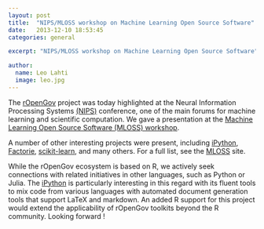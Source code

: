 ```yaml
---
layout: post
title:  "NIPS/MLOSS workshop on Machine Learning Open Source Software"
date:   2013-12-10 18:53:45
categories: general

excerpt: "NIPS/MLOSS workshop on Machine Learning Open Source Software"

author:
  name: Leo Lahti
  image: leo.jpg
---
```


The [rOpenGov](http://ropengov.github.io) project was today
highlighted at the Neural Information Processing Systems
[(NIPS)](http://nips.cc/) conference, one of the main forums for
machine learning and scientific computation. We gave a presentation at
the [Machine Learning Open Source Software (MLOSS)
workshop](http://nips.cc/Conferences/2013/Program/event.php?ID=3710).

A number of other interesting projects were present, including
[iPython](http://ipython.org/),
[Factorie](http://factorie.cs.umass.edu/),
[scikit-learn](http://scikit-learn.org/stable/), and many others. For
a full list, see the [MLOSS](http://mloss.org/workshop/nips13/) site.

While the rOpenGov ecosystem is based on R, we actively seek
connections with related initiatives in other languages, such as
Python or Julia. The [iPython](http://ipython.org/) is particularly
interesting in this regard with its fluent tools to mix code from
various languages with automated document generation tools that
support LaTeX and markdown. An added R support for this project would
extend the applicability of rOpenGov toolkits beyond the R
community. Looking forward !

[jekyll-gh]: https://github.com/mojombo/jekyll
[jekyll]:    http://jekyllrb.com
